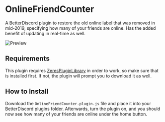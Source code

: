 # OnlineFriendCounter

A BetterDiscord plugin to restore the old online label that was removed in mid-2019, specifying how many of your friends are online. Has the added benefit of updating in real-time as well.

![Preview](https://user-images.githubusercontent.com/83364207/228078404-3b808c60-8778-4017-9e79-2a78dd7d36c7.png)

## Requirements

This plugin requires [ZeresPluginLibrary](https://github.com/rauenzi/BDPluginLibrary) in order to work, so make sure that is installed first. If not, the plugin will prompt you to download it as well.

## How to Install

Download the `OnlineFriendCounter.plugin.js` file and place it into your BetterDiscord plugins folder. Afterwards, turn the plugin on, and you should now see how many of your friends are online under the home button.
